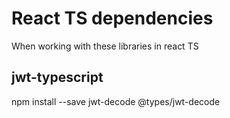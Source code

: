 # React TS dependencies

When working with these libraries in react TS

## jwt-typescript

npm install --save jwt-decode @types/jwt-decode

##
